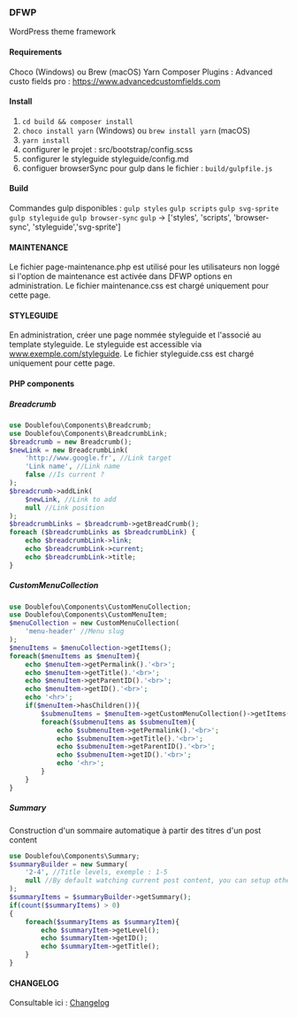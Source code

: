 ### DFWP 
WordPress theme framework

#### Requirements
Choco (Windows) ou Brew (macOS)
Yarn
Composer
Plugins : Advanced custo fields pro : https://www.advancedcustomfields.com

#### Install
1. `cd build && composer install`
2. `choco install yarn` (Windows) ou `brew install yarn` (macOS)
3. `yarn install`
3. configurer le projet : src/bootstrap/config.scss 
4. configurer le styleguide styleguide/config.md
5. configuer browserSync pour gulp dans le fichier : `build/gulpfile.js`

#### Build

Commandes gulp disponibles :
`gulp styles`
`gulp scripts` 
`gulp svg-sprite` 
`gulp styleguide` 
`gulp browser-sync` 
`gulp` -> ['styles', 'scripts', 'browser-sync', 'styleguide','svg-sprite']

#### MAINTENANCE
Le fichier page-maintenance.php est utilisé pour les utilisateurs non loggé si l'option de maintenance est activée dans DFWP options en administration.
Le fichier maintenance.css est chargé uniquement pour cette page.

#### STYLEGUIDE
En administration, créer une page nommée styleguide et l'associé au template styleguide.
Le styleguide est accessible via www.exemple.com/styleguide.
Le fichier styleguide.css est chargé uniquement pour cette page.

#### PHP components

##### Breadcrumb
```php
use Doublefou\Components\Breadcrumb;
use Doublefou\Components\BreadcrumbLink;
$breadcrumb = new Breadcrumb();
$newLink = new BreadcrumbLink(
	'http://www.google.fr', //Link target
	'Link name', //Link name
	false //Is current ?
);
$breadcrumb->addLink(
	$newLink, //Link to add
	null //Link position 
);
$breadcrumbLinks = $breadcrumb->getBreadCrumb();
foreach ($breadcrumbLinks as $breadcrumbLink) {
	echo $breadcrumbLink->link;
	echo $breadcrumbLink->current;
	echo $breadcrumbLink->title;
}
```

##### CustomMenuCollection
```php
use Doublefou\Components\CustomMenuCollection;
use Doublefou\Components\CustomMenuItem;
$menuCollection = new CustomMenuCollection(
	'menu-header' //Menu slug
);
$menuItems = $menuCollection->getItems();
foreach($menuItems as $menuItem){
	echo $menuItem->getPermalink().'<br>';
	echo $menuItem->getTitle().'<br>';
	echo $menuItem->getParentID().'<br>';
	echo $menuItem->getID().'<br>';
	echo '<hr>';
	if($menuItem->hasChildren()){
		$submenuItems = $menuItem->getCustomMenuCollection()->getItems();
		foreach($submenuItems as $submenuItem){
			echo $submenuItem->getPermalink().'<br>';
			echo $submenuItem->getTitle().'<br>';
			echo $submenuItem->getParentID().'<br>';
			echo $submenuItem->getID().'<br>';
			echo '<hr>';
		}
	}
}
```

##### Summary
Construction d'un sommaire automatique à partir des titres <hx> d'un post content
```php
use Doublefou\Components\Summary;
$summaryBuilder = new Summary(
	'2-4', //Title levels, exemple : 1-5
	null //By default watching current post content, you can setup other content like acf fields
);
$summaryItems = $summaryBuilder->getSummary();
if(count($summaryItems) > 0)
{
	foreach($summaryItems as $summaryItem){
		echo $summaryItem->getLevel();
		echo $summaryItem->getID();
		echo $summaryItem->getTitle();
	}
}
```

#### CHANGELOG
Consultable ici : [Changelog](https://github.com/posykrat/dfwp/blob/master/changelog.md)